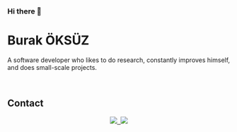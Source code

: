 ### Hi there 👋
<h1>Burak ÖKSÜZ</h1>
<p style="font-size: xxl;">A software developer who likes to do research, constantly improves himself, and does small-scale projects.</p>
<br>
<h2>Contact</h2>
<div align="center">
    <a href="https://discord.com/users/987659313935953950" target="_blank"><img src="https://shields.io/badge/Discord-111111.svg?&style=for-the-badge&logo=discord"</a>&nbsp;
    <a href="mailto:arwell@duck.com"><img src="https://shields.io/badge/MAIL-ffa136.svg?&style=for-the-badge&logo=gmail"/></a>
</div>
<p></p>
